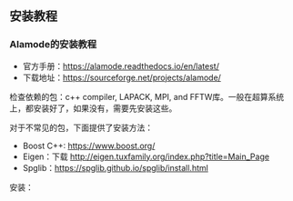 ## 安装教程
### Alamode的安装教程
- 官方手册：https://alamode.readthedocs.io/en/latest/
- 下载地址：https://sourceforge.net/projects/alamode/


检查依赖的包：c++ compiler, LAPACK, MPI, and FFTW库。一般在超算系统上，都安装好了，如果没有，需要先安装这些。

对于不常见的包，下面提供了安装方法：
- Boost C++: https://www.boost.org/
- Eigen：下载 http://eigen.tuxfamily.org/index.php?title=Main_Page
- Spglib：https://spglib.github.io/spglib/install.html

安装：

